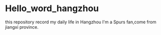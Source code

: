 # Hello_word_hangzhou
this repository record my daily life in Hangzhou
I'm a Spurs fan,come from jiangxi province.

